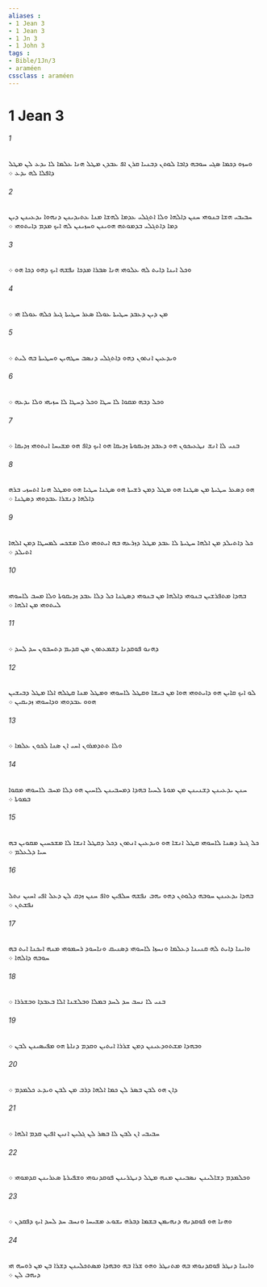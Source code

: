 ```yaml
---
aliases : 
- 1 Jean 3
- 1 Jean 3
- 1 Jn 3
- 1 John 3
tags : 
- Bible/1Jn/3
- araméen
cssclass : araméen
---
```


# 1 Jean 3

###### 1
ܘܚܙܘ ܕܟܡܐ ܤܓܝ ܚܘܒܗ ܕܐܒܐ ܠܘܬܢ ܕܒܢܝܐ ܩܪܢ ܐܦ ܥܒܕܢ ܡܛܠ ܗܢܐ ܥܠܡܐ ܠܐ ܝܕܥ ܠܢ ܡܛܠ ܕܐܦܠܐ ܠܗ ܝܕܥ ܀
###### 2
ܚܒܝܒܝ ܗܫܐ ܒܢܘܗܝ ܚܢܢ ܕܐܠܗܐ ܘܠܐ ܐܬܓܠܝ ܥܕܡܐ ܠܗܫܐ ܡܢܐ ܥܬܝܕܝܢܢ ܕܢܗܘܐ ܝܕܥܝܢܢ ܕܝܢ ܕܡܐ ܕܐܬܓܠܝ ܒܕܡܘܬܗ ܗܘܝܢܢ ܘܚܙܝܢܢ ܠܗ ܐܝܟ ܡܕܡ ܕܐܝܬܘܗܝ ܀
###### 3
ܘܟܠ ܐܝܢܐ ܕܐܝܬ ܠܗ ܥܠܘܗܝ ܗܢܐ ܤܒܪܐ ܡܕܟܐ ܢܦܫܗ ܐܝܟ ܕܗܘ ܕܟܐ ܗܘ ܀
###### 4
ܡܢ ܕܝܢ ܕܥܒܕ ܚܛܝܬܐ ܥܘܠܐ ܤܥܪ ܚܛܝܬܐ ܓܝܪ ܟܠܗ ܥܘܠܐ ܗܝ ܀
###### 5
ܘܝܕܥܝܢ ܐܢܬܘܢ ܕܗܘ ܕܐܬܓܠܝ ܕܢܤܒ ܚܛܗܝܢ ܘܚܛܝܬܐ ܒܗ ܠܝܬ ܀
###### 6
ܘܟܠ ܕܒܗ ܡܩܘܐ ܠܐ ܚܛܐ ܘܟܠ ܕܚܛܐ ܠܐ ܚܙܝܗܝ ܘܠܐ ܝܕܥܗ ܀
###### 7
ܒܢܝ ܠܐ ܐܢܫ ܢܛܥܝܟܘܢ ܗܘ ܕܥܒܕ ܙܕܝܩܘܬܐ ܙܕܝܩܐ ܗܘ ܐܝܟ ܕܐܦ ܗܘ ܡܫܝܚܐ ܐܝܬܘܗܝ ܙܕܝܩܐ ܀
###### 8
ܗܘ ܕܤܥܪ ܚܛܝܬܐ ܡܢ ܤܛܢܐ ܗܘ ܡܛܠ ܕܡܢ ܪܫܝܬܐ ܗܘ ܤܛܢܐ ܚܛܝܐ ܗܘ ܘܡܛܠ ܗܢܐ ܐܬܚܙܝ ܒܪܗ ܕܐܠܗܐ ܕܢܫܪܐ ܥܒܕܘܗܝ ܕܤܛܢܐ ܀
###### 9
ܟܠ ܕܐܬܝܠܕ ܡܢ ܐܠܗܐ ܚܛܝܬܐ ܠܐ ܥܒܕ ܡܛܠ ܕܙܪܥܗ ܒܗ ܐܝܬܘܗܝ ܘܠܐ ܡܫܟܚ ܠܡܚܛܐ ܕܡܢ ܐܠܗܐ ܐܬܝܠܕ ܀
###### 10
ܒܗܕܐ ܡܬܦܪܫܝܢ ܒܢܘܗܝ ܕܐܠܗܐ ܡܢ ܒܢܘܗܝ ܕܤܛܢܐ ܟܠ ܕܠܐ ܥܒܕ ܙܕܝܩܘܬܐ ܘܠܐ ܡܚܒ ܠܐܚܘܗܝ ܠܝܬܘܗܝ ܡܢ ܐܠܗܐ ܀
###### 11
ܕܗܢܘ ܦܘܩܕܢܐ ܕܫܡܥܬܘܢ ܡܢ ܩܕܝܡ ܕܬܚܒܘܢ ܚܕ ܠܚܕ ܀
###### 12
ܠܘ ܐܝܟ ܩܐܝܢ ܗܘ ܕܐܝܬܘܗܝ ܗܘܐ ܡܢ ܒܝܫܐ ܘܩܛܠ ܠܐܚܘܗܝ ܘܡܛܠ ܡܢܐ ܩܛܠܗ ܐܠܐ ܡܛܠ ܕܒܝܫܝܢ ܗܘܘ ܥܒܕܘܗܝ ܘܕܐܚܘܗܝ ܙܕܝܩܝܢ ܀
###### 13
ܘܠܐ ܬܬܕܡܪܘܢ ܐܚܝ ܐܢ ܤܢܐ ܠܟܘܢ ܥܠܡܐ ܀
###### 14
ܚܢܢ ܝܕܥܝܢܢ ܕܫܢܝܢܢ ܡܢ ܡܘܬܐ ܠܚܝܐ ܒܗܕܐ ܕܡܚܒܝܢܢ ܠܐܚܝܢ ܗܘ ܕܠܐ ܡܚܒ ܠܐܚܘܗܝ ܡܩܘܐ ܒܡܘܬܐ ܀
###### 15
ܟܠ ܓܝܪ ܕܤܢܐ ܠܐܚܘܗܝ ܩܛܠ ܐܢܫܐ ܗܘ ܘܝܕܥܝܢ ܐܢܬܘܢ ܕܟܠ ܕܩܛܠ ܐܢܫܐ ܠܐ ܡܫܟܚܝܢ ܡܩܘܝܢ ܒܗ ܚܝܐ ܕܠܥܠܡ ܀
###### 16
ܒܗܕܐ ܝܕܥܝܢܢ ܚܘܒܗ ܕܠܘܬܢ ܕܗܘ ܝܗܒ ܢܦܫܗ ܚܠܦܝܢ ܘܐܦ ܚܢܢ ܙܕܩ ܠܢ ܕܥܠ ܐܦܝ ܐܚܝܢ ܢܬܠ ܢܦܫܬܢ ܀
###### 17
ܘܐܝܢܐ ܕܐܝܬ ܠܗ ܩܢܝܢܐ ܕܥܠܡܐ ܘܢܚܙܐ ܠܐܚܘܗܝ ܕܤܢܝܩ ܘܢܐܚܘܕ ܪܚܡܘܗܝ ܡܢܗ ܐܝܟܢܐ ܐܝܬ ܒܗ ܚܘܒܗ ܕܐܠܗܐ ܀
###### 18
ܒܢܝ ܠܐ ܢܚܒ ܚܕ ܠܚܕ ܒܡܠܐ ܘܒܠܫܢܐ ܐܠܐ ܒܥܒܕܐ ܘܒܫܪܪܐ ܀
###### 19
ܘܒܗܕܐ ܡܫܬܘܕܥܝܢܢ ܕܡܢ ܫܪܪܐ ܐܝܬܝܢ ܘܩܕܡ ܕܢܐܬܐ ܗܘ ܡܦܝܤܝܢܢ ܠܒܢ ܀
###### 20
ܕܐܢ ܗܘ ܠܒܢ ܒܤܪ ܠܢ ܟܡܐ ܐܠܗܐ ܕܪܒ ܡܢ ܠܒܢ ܘܝܕܥ ܟܠܡܕܡ ܀
###### 21
ܚܒܝܒܝ ܐܢ ܠܒܢ ܠܐ ܒܤܪ ܠܢ ܓܠܝܢ ܐܢܝܢ ܐܦܝܢ ܩܕܡ ܐܠܗܐ ܀
###### 22
ܘܟܠܡܕܡ ܕܫܐܠܝܢܢ ܢܤܒܝܢܢ ܡܢܗ ܡܛܠ ܕܢܛܪܝܢܢ ܦܘܩܕܢܘܗܝ ܘܫܦܝܪܬܐ ܤܥܪܝܢܢ ܩܕܡܘܗܝ ܀
###### 23
ܘܗܢܐ ܗܘ ܦܘܩܕܢܗ ܕܢܗܝܡܢ ܒܫܡܐ ܕܒܪܗ ܝܫܘܥ ܡܫܝܚܐ ܘܢܚܒ ܚܕ ܠܚܕ ܐܝܟ ܕܦܩܕܢ ܀
###### 24
ܘܐܝܢܐ ܕܢܛܪ ܦܘܩܕܢܘܗܝ ܒܗ ܡܬܢܛܪ ܘܗܘ ܫܪܐ ܒܗ ܘܒܗܕܐ ܡܤܬܟܠܝܢܢ ܕܫܪܐ ܒܢ ܡܢ ܪܘܚܗ ܗܝ ܕܝܗܒ ܠܢ ܀
